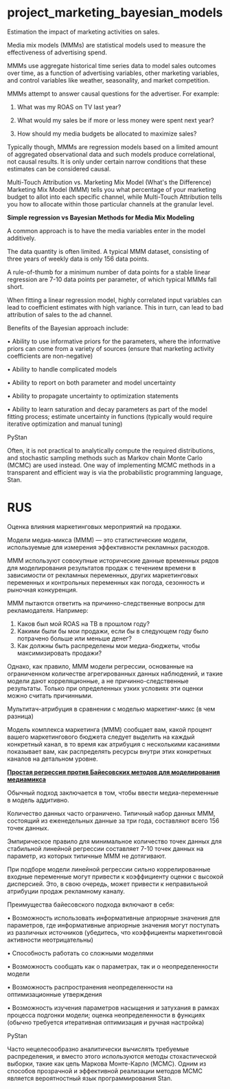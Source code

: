 # project_marketing_bayesian_models
Estimation the impact of marketing activities on sales.

Media mix models (MMMs) are statistical models used to measure the effectiveness of advertising spend. 

MMMs use aggregate historical time series data to model sales outcomes over time, as a function of advertising variables, other marketing variables, and control variables like weather, seasonality, and market competition. 

MMMs attempt to answer causal questions for the advertiser. For example: 

1) What was my ROAS on TV last year?

2) What would my sales be if more or less money were spent next year?

3) How should my media budgets be allocated to maximize sales? 

Typically though, MMMs are regression models based on a limited amount of aggregated observational data and such models produce correlational, not causal results. It is only under certain narrow conditions that these estimates can be considered causal.

Multi-Touch Attribution vs. Marketing Mix Model (What's the Difference)
Marketing Mix Model (MMM) tells you what percentage of your marketing budget to allot into each specific channel, while Multi-Touch Attribution tells you how to allocate within those particular channels at the granular level.

<b>Simple regression vs Bayesian Methods for Media Mix Modeling</b>

A common approach is to have the media variables enter in the model additively. 

The data quantity is often limited. A typical MMM dataset, consisting of three years of weekly data is only 156 data points. 

A rule-of-thumb for a minimum number of data points for a stable linear regression are 7-10 data points per parameter, of which typical MMMs fall short.

When fitting a linear regression model, highly correlated input variables can lead to coefficient estimates with high variance. This in turn, can lead to bad attribution of sales to the ad channel.

Benefits of the Bayesian approach include:

• Ability to use informative priors for the parameters, where the informative priors can come from a variety of sources  (ensure that marketing activity coefficients are non-negative)

• Ability to handle complicated models 

• Ability to report on both parameter and model uncertainty

• Ability to propagate uncertainty to optimization statements

• Ability to learn saturation and decay parameters as part of the model fitting process; estimate uncertainty in functions (typically would require iterative optimization and manual tuning)

PyStan

Often, it is not practical to analytically compute the required distributions, and stochastic sampling methods such as Markov chain Monte Carlo (MCMC) are used instead. One way of implementing MCMC methods in a transparent and efficient way is via the probabilistic programming language, Stan.






# RUS

Оценка влияния маркетинговых мероприятий на продажи.

Модели медиа-микса (МММ) — это статистические модели, используемые для измерения эффективности рекламных расходов.

МММ используют совокупные исторические данные временных рядов для моделирования результатов продаж с течением времени в зависимости от рекламных переменных, других маркетинговых переменных и контрольных переменных как погода, сезонность и рыночная конкуренция.

МММ пытаются ответить на причинно-следственные вопросы для рекламодателя. Например:

1) Каков был мой ROAS на ТВ в прошлом году?
2) Какими были бы мои продажи, если бы в следующем году было потрачено больше или меньше денег?
3) Как должны быть распределены мои медиа-бюджеты, чтобы максимизировать продажи?

Однако, как правило, МММ модели регрессии, основанные на ограниченном количестве агрегированных данных наблюдений, и такие модели дают корреляционные, а не причинно-следственные результаты. Только при определенных узких условиях эти оценки можно считать причинными.

Мультитач-атрибуция в сравнении с моделью маркетинг-микс (в чем разница)

Модель комплекса маркетинга (MMM) сообщает вам, какой процент вашего маркетингового бюджета следует выделить на каждый конкретный канал, в то время как атрибуция с несколькими касаниями показывает вам, как распределять ресурсы внутри этих конкретных каналов на детальном уровне.

<b><u>Простая регрессия против Байесовских методов для моделирования медиамикса</u></b>

Обычный подход заключается в том, чтобы ввести медиа-переменные в модель аддитивно.

Количество данных часто ограничено. Типичный набор данных MMM, состоящий из еженедельных данные за три года, составляют всего 156 точек данных.

Эмпирическое правило для минимальное количество точек данных для стабильной линейной регрессии составляет 7-10 точек данных на параметр, из которых типичные МММ не дотягивают.

При подборе модели линейной регрессии сильно коррелированные входные переменные могут привести к коэффициенту оценки с высокой дисперсией. Это, в свою очередь, может привести к неправильной атрибуции продаж рекламному каналу.

Преимущества байесовского подхода включают в себя:

• Возможность использовать информативные априорные значения для параметров, где информативные априорные значения могут поступать
из различных источников (убедитесь, что коэффициенты маркетинговой активности неотрицательны)

• Способность работать со сложными моделями

• Возможность сообщать как о параметрах, так и о неопределенности модели

• Возможность распространения неопределенности на оптимизационные утверждения

• Возможность изучения параметров насыщения и затухания в рамках процесса подгонки модели; оценка неопределенности в функциях (обычно требуется итеративная оптимизация и ручная настройка)

PyStan

Часто нецелесообразно аналитически вычислять требуемые распределения, и вместо этого используются методы стохастической выборки, такие как цепь Маркова Монте-Карло (MCMC). Одним из способов прозрачной и эффективной реализации методов MCMC является вероятностный язык программирования Stan.


